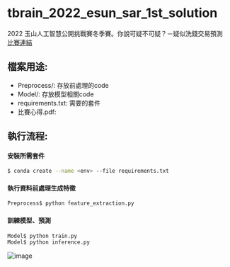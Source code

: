 # tbrain_2022_esun_sar_1st_solution
2022 玉山人工智慧公開挑戰賽冬季賽。你說可疑不可疑？－疑似洗錢交易預測 
[比賽連結](https://tbrain.trendmicro.com.tw/Competitions/Details/24)

## 檔案用途:
- Preprocess/: 存放前處理的code
- Model/: 存放模型相關code
- requirements.txt: 需要的套件
- 比賽心得.pdf: 


## 執行流程:
#### 安裝所需套件
```sh
$ conda create --name <env> --file requirements.txt
```
#### 執行資料前處理生成特徵
```sh
Preprocess$ python feature_extraction.py
```
#### 訓練模型、預測
```sh
Model$ python train.py
Model$ python inference.py 
```

![image](https://user-images.githubusercontent.com/5851454/210141489-2453a512-278f-4947-9823-10e2c7a0f357.png)
